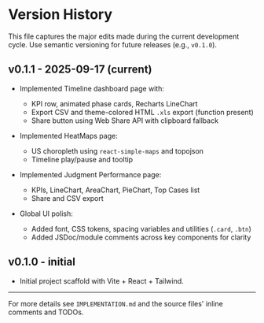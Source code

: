 # Version History

This file captures the major edits made during the current development
cycle. Use semantic versioning for future releases (e.g., `v0.1.0`).

## v0.1.1 - 2025-09-17 (current)

- Implemented Timeline dashboard page with:
  - KPI row, animated phase cards, Recharts LineChart
  - Export CSV and theme-colored HTML `.xls` export (function present)
  - Share button using Web Share API with clipboard fallback

- Implemented HeatMaps page:
  - US choropleth using `react-simple-maps` and topojson
  - Timeline play/pause and tooltip

- Implemented Judgment Performance page:
  - KPIs, LineChart, AreaChart, PieChart, Top Cases list
  - Share and CSV export

- Global UI polish:
  - Added font, CSS tokens, spacing variables and utilities (`.card`, `.btn`)
  - Added JSDoc/module comments across key components for clarity

## v0.1.0 - initial

- Initial project scaffold with Vite + React + Tailwind.

---

For more details see `IMPLEMENTATION.md` and the source files' inline
comments and TODOs.
